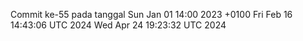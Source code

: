 Commit ke-55 pada tanggal Sun Jan 01 14:00 2023 +0100
Fri Feb 16 14:43:06 UTC 2024
Wed Apr 24 19:23:32 UTC 2024

